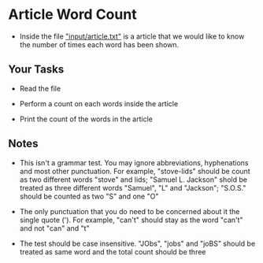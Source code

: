 # Article Word Count
- Inside the file ["input/article.txt"](input/article.txt) is a article that we would like to know the number of times each word has been shown.

## Your Tasks
- Read the file

- Perform a count on each words inside the article

- Print the count of the words in the article

## Notes
- This isn't a grammar test. You may ignore abbreviations, hyphenations and most other punctuation. For example, "stove-lids" should be count as two different words "stove" and lids; "Samuel L. Jackson" shold be treated as three different words "Samuel", "L" and "Jackson"; "S.O.S." should be counted as two "S" and one "O"

- The only punctuation that you do need to be concerned about it the single quote ('). For example, "can't" should stay as the word "can't" and not "can" and "t"

- The test should be case insensitive. "JObs", "jobs" and "joBS" should be treated as same word and the total count should be three
